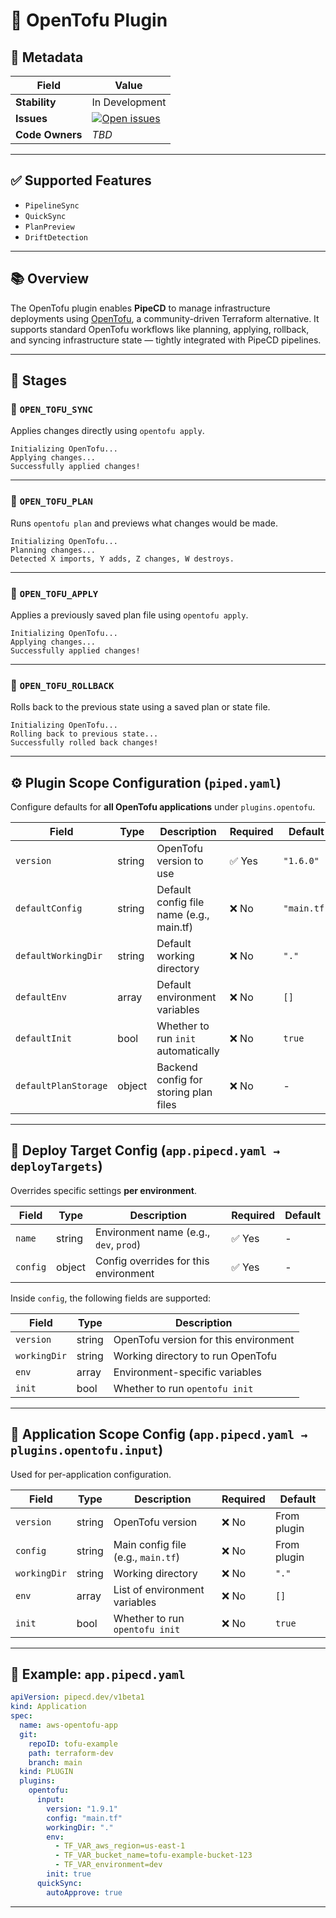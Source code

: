 # 🧹 OpenTofu Plugin

## 📄 Metadata

| Field           | Value                                                                                                                                                                                                                                                                               |
| --------------- | ----------------------------------------------------------------------------------------------------------------------------------------------------------------------------------------------------------------------------------------------------------------------------------- |
| **Stability**   | In Development                                                                                                                                                                                                                                                                      |
| **Issues**      | [![Open issues](https://img.shields.io/github/issues-search/pipe-cd/community-plugins?query=is%3Aissue%20is%3Aopen%20label%3Aplugin%2Fopentofu%20\&label=open\&color=orange)](https://github.com/pipe-cd/community-plugins/issues?q=is%3Aopen+is%3Aissue+label%3Aplugin%2Fopentofu) |
| **Code Owners** | *TBD*                                                                                                                                                                                                                                                                               |

---

## ✅ Supported Features

* `PipelineSync`
* `QuickSync`
* `PlanPreview`
* `DriftDetection`

---

## 📚 Overview

The OpenTofu plugin enables **PipeCD** to manage infrastructure deployments using [OpenTofu](https://opentofu.org), a community-driven Terraform alternative.
It supports standard OpenTofu workflows like planning, applying, rollback, and syncing infrastructure state — tightly integrated with PipeCD pipelines.

---

## 🔄 Stages

### 🔹 `OPEN_TOFU_SYNC`

Applies changes directly using `opentofu apply`.

```
Initializing OpenTofu...
Applying changes...
Successfully applied changes!
```

---

### 🔹 `OPEN_TOFU_PLAN`

Runs `opentofu plan` and previews what changes would be made.

```
Initializing OpenTofu...
Planning changes...
Detected X imports, Y adds, Z changes, W destroys.
```

---

### 🔹 `OPEN_TOFU_APPLY`

Applies a previously saved plan file using `opentofu apply`.

```
Initializing OpenTofu...
Applying changes...
Successfully applied changes!
```

---

### 🔹 `OPEN_TOFU_ROLLBACK`

Rolls back to the previous state using a saved plan or state file.

```
Initializing OpenTofu...
Rolling back to previous state...
Successfully rolled back changes!
```

---

## ⚙️ Plugin Scope Configuration (`piped.yaml`)

Configure defaults for **all OpenTofu applications** under `plugins.opentofu`.

| Field                | Type   | Description                              | Required | Default     |
| -------------------- | ------ | ---------------------------------------- | -------- | ----------- |
| `version`            | string | OpenTofu version to use                  | ✅ Yes    | `"1.6.0"`   |
| `defaultConfig`      | string | Default config file name (e.g., main.tf) | ❌ No     | `"main.tf"` |
| `defaultWorkingDir`  | string | Default working directory                | ❌ No     | `"."`       |
| `defaultEnv`         | array  | Default environment variables            | ❌ No     | `[]`        |
| `defaultInit`        | bool   | Whether to run `init` automatically      | ❌ No     | `true`      |
| `defaultPlanStorage` | object | Backend config for storing plan files    | ❌ No     | -           |

---

## 📍 Deploy Target Config (`app.pipecd.yaml → deployTargets`)

Overrides specific settings **per environment**.

| Field    | Type   | Description                            | Required | Default |
| -------- | ------ | -------------------------------------- | -------- | ------- |
| `name`   | string | Environment name (e.g., `dev`, `prod`) | ✅ Yes    | -       |
| `config` | object | Config overrides for this environment  | ✅ Yes    | -       |

Inside `config`, the following fields are supported:

| Field        | Type   | Description                           |
| ------------ | ------ | ------------------------------------- |
| `version`    | string | OpenTofu version for this environment |
| `workingDir` | string | Working directory to run OpenTofu     |
| `env`        | array  | Environment-specific variables        |
| `init`       | bool   | Whether to run `opentofu init`        |

---

## 🧲 Application Scope Config (`app.pipecd.yaml → plugins.opentofu.input`)

Used for per-application configuration.

| Field        | Type   | Description                        | Required | Default     |
| ------------ | ------ | ---------------------------------- | -------- | ----------- |
| `version`    | string | OpenTofu version                   | ❌ No     | From plugin |
| `config`     | string | Main config file (e.g., `main.tf`) | ❌ No     | From plugin |
| `workingDir` | string | Working directory                  | ❌ No     | `"."`       |
| `env`        | array  | List of environment variables      | ❌ No     | `[]`        |
| `init`       | bool   | Whether to run `opentofu init`     | ❌ No     | `true`      |

---

## 📌 Example: `app.pipecd.yaml`

```yaml
apiVersion: pipecd.dev/v1beta1
kind: Application
spec:
  name: aws-opentofu-app
  git:
    repoID: tofu-example
    path: terraform-dev
    branch: main
  kind: PLUGIN
  plugins:
    opentofu:
      input:
        version: "1.9.1"
        config: "main.tf"
        workingDir: "."  
        env:
          - TF_VAR_aws_region=us-east-1
          - TF_VAR_bucket_name=tofu-example-bucket-123
          - TF_VAR_environment=dev
        init: true
      quickSync:
        autoApprove: true
```

---


